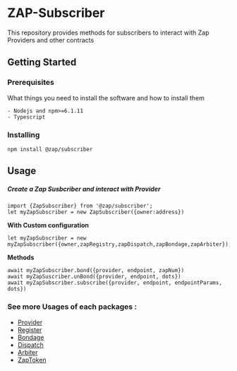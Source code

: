 # ZAP-Subscriber

This repository provides methods for subscribers to interact with Zap Providers and other contracts
## Getting Started


### Prerequisites

What things you need to install the software and how to install them

```
- Nodejs and npm>=6.1.11
- Typescript
```

### Installing

```
npm install @zap/subscriber
```

## Usage
##### Create a Zap Susbcriber and interact with Provider
```
import {ZapSubscriber} from '@zap/subscriber';
let myZapSubscriber = new ZapSubscriber({owner:address})
```
**With Custom configuration**
```
let myZapSubscriber = new myZapSubscriber({owner,zapRegistry,zapDispatch,zapBondage,zapArbiter});
```
**Methods**
```
await myZapSubscriber.bond({provider, endpoint, zapNum})
await myZapSuscriber.unBond({provider, endpoint, dots})
await myZapSubscriber.subscribe({provider, endpoint, endpointParams, dots})  
```

### See more Usages of each packages :
* [Provider](https://github.com/zapproject/Zap-monorepo/tree/master/packages/Provider/README.md)
* [Register](https://github.com/zapproject/Zap-monorepo/tree/master/packages/Register/README.md)
* [Bondage](https://github.com/zapproject/Zap-monorepo/tree/master/packages/Bondage/README.md)
* [Dispatch](https://github.com/zapproject/Zap-monorepo/tree/master/packages/Dispatch/README.md)
* [Arbiter](https://github.com/zapproject/Zap-monorepo/tree/master/packages/Arbiter/README.md)
* [ZapToken](https://github.com/zapproject/Zap-monorepo/tree/master/packages/ZapToken/README.md)

